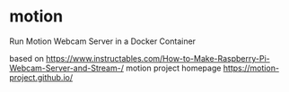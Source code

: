 # motion
Run Motion Webcam Server in a Docker Container

based on https://www.instructables.com/How-to-Make-Raspberry-Pi-Webcam-Server-and-Stream-/
motion project homepage https://motion-project.github.io/
